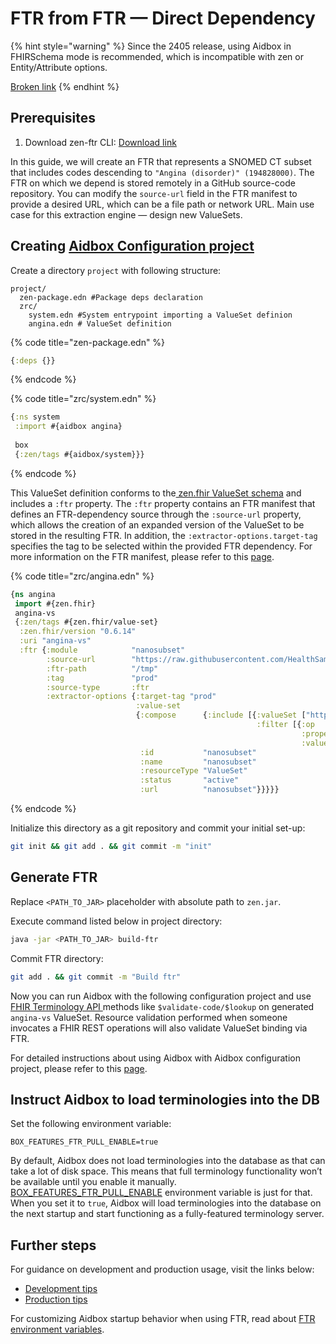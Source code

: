 # FTR from FTR — Direct Dependency

{% hint style="warning" %}
Since the 2405 release, using Aidbox in FHIRSchema mode is recommended, which is incompatible with zen or Entity/Attribute options.

[Broken link](broken-reference/)
{% endhint %}

## Prerequisites

1. Download zen-ftr CLI: [Download link](https://github.com/HealthSamurai/ftr/releases/latest/download/zen.jar)

In this guide, we will create an FTR that represents a SNOMED CT subset that includes codes descending to `"Angina (disorder)" (194828000)`. The FTR on which we depend is stored remotely in a GitHub source-code repository. You can modify the `source-url` field in the FTR manifest to provide a desired URL, which can be a file path or network URL. Main use case for this extraction engine — design new ValueSets.

## Creating [Aidbox Configuration project](../../aidbox-zen-lang-project/)

Create a directory `project` with following structure:

```
project/
  zen-package.edn #Package deps declaration
  zrc/
    system.edn #System entrypoint importing a ValueSet definion
    angina.edn # ValueSet definition
```

{% code title="zen-package.edn" %}
```clojure
{:deps {}}
```
{% endcode %}

{% code title="zrc/system.edn" %}
```clojure
{:ns system
 :import #{aidbox angina}
 
 box
 {:zen/tags #{aidbox/system}}}
```
{% endcode %}

This ValueSet definition conforms to the[ zen.fhir ValueSet schema](../../profiling-with-zen-lang/) and includes a `:ftr` property. The `:ftr` property contains an FTR manifest that defines an FTR-dependency source through the `:source-url` property, which allows the creation of an expanded version of the ValueSet to be stored in the resulting FTR. In addition, the `:extractor-options.target-tag` specifies the tag to be selected within the provided FTR dependency. For more information on the FTR manifest, please refer to this [page](../ftr-manifest.md).

{% code title="zrc/angina.edn" %}
```clojure
{ns angina
 import #{zen.fhir}
 angina-vs
 {:zen/tags #{zen.fhir/value-set}
  :zen.fhir/version "0.6.14"
  :uri "angina-vs"
  :ftr {:module            "nanosubset"
        :source-url        "https://raw.githubusercontent.com/HealthSamurai/ftr/main/examples/microsnomed"
        :ftr-path          "/tmp"
        :tag               "prod"
        :source-type       :ftr
        :extractor-options {:target-tag "prod"
                            :value-set
                            {:compose      {:include [{:valueSet ["http://snomed.info/sct"]
                                                       :filter [{:op       "is-a"
                                                                 :property "concept"
                                                                 :value    "194828000"}]}]}
                             :id           "nanosubset"
                             :name         "nanosubset"
                             :resourceType "ValueSet"
                             :status       "active"
                             :url          "nanosubset"}}}}}
```
{% endcode %}

Initialize this directory as a git repository and commit your initial set-up:

```bash
git init && git add . && git commit -m "init"
```

## Generate FTR

Replace `<PATH_TO_JAR>` placeholder with absolute path to `zen.jar`.

Execute command listed below in project directory:

```bash
java -jar <PATH_TO_JAR> build-ftr
```

Commit FTR directory:

```bash
git add . && git commit -m "Build ftr"
```

Now you can run Aidbox with the following configuration project and use [FHIR Terminology API ](../../../forms/terminology/valueset/)methods like `$validate-code/$lookup` on generated `angina-vs` ValueSet. Resource validation performed when someone invocates a FHIR REST operations will also validate ValueSet binding via FTR.

For detailed instructions about using Aidbox with Aidbox configuration project, please refer to this [page](broken-reference/).

## Instruct Aidbox to load terminologies into the DB

Set the following environment variable:

```
BOX_FEATURES_FTR_PULL_ENABLE=true
```

By default, Aidbox does not load terminologies into the database as that can take a lot of disk space. This means that full terminology functionality won’t be available until you enable it manually. [BOX\_FEATURES\_FTR\_PULL\_ENABLE](../../ftr.md) environment variable is just for that. When you set it to `true`, Aidbox will load terminologies into the database on the next startup and start functioning as a fully-featured terminology server.

## Further steps

For guidance on development and production usage, visit the links below:

* [Development tips](broken-reference/)
* [Production tips](broken-reference/)

For customizing Aidbox startup behavior when using FTR, read about [FTR environment variables](../../ftr.md).
